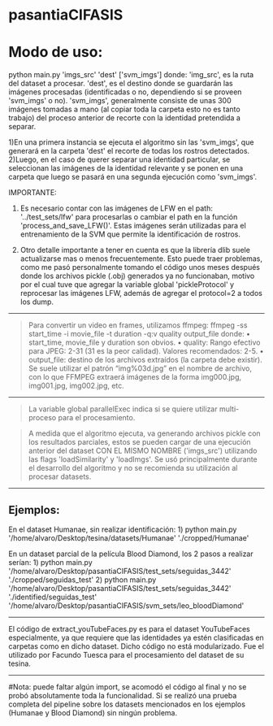 # pasantiaCIFASIS
Modo de uso:
============
python main.py 'imgs_src' 'dest' ['svm_imgs']
donde:
	'img_src', es la ruta del dataset a procesar.
	'dest', es el destino donde se guardarán las imágenes procesadas (identificadas o no, dependiendo si se proveen 'svm_imgs' o no).
	'svm_imgs', generalmente consiste de unas 300 imágenes tomadas a mano (al copiar toda la carpeta esto no es tanto trabajo) del proceso anterior de recorte con la identidad pretendida a separar.

1)En una primera instancia se ejecuta el algoritmo sin las 'svm_imgs', que generará en la carpeta 'dest' el recorte de todas los rostros detectados. 
2)Luego, en el caso de querer separar una identidad particular, se seleccionan las imágenes de la identidad relevante y se ponen en una carpeta que luego se pasará en una segunda ejecución como 'svm_imgs'.

IMPORTANTE: 
1) Es necesario contar con las imágenes de LFW en el path: '../test_sets/lfw' para procesarlas o cambiar el path en la función 'process_and_save_LFW()'. Estas imágenes serán utilizadas para el entrenamiento de la SVM que permite la identificación de rostros.

2) Otro detalle importante a tener en cuenta es que la librería dlib suele actualizarse mas o menos frecuentemente. Esto puede traer problemas, como me pasó personalmente tomando el código unos meses después donde los archivos pickle (.obj) generados ya no funcionaban, motivo por el cual tuve que agregar la variable global 'pickleProtocol' y reprocesar las imágenes LFW, además de agregar el protocol=2 a todos los dump.

___________________________________________________________________________________________________________

>Para convertir un video en frames, utilizamos ffmpeg: 
	ffmpeg -ss start_time -i movie_file -t duration -q:v quality output_file
	donde:
		• start_time, movie_file y duration son obvios.
		• quality: Rango efectivo para JPEG: 2-31 (31 es la peor calidad).
			Valores recomendados: 2-5.
		• output_file: destino de los archivos extraídos (la carpeta debe existir). 
			Se suele utilizar el patrón “img%03d.jpg” en el nombre de archivo, con lo que FFMPEG extraerá imágenes de la forma img000.jpg, img001.jpg, img002.jpg, etc.

___________________________________________________________________________________________________________

>La variable global parallelExec indica si se quiere utilizar multi-proceso para el procesamiento.

>A medida que el algoritmo ejecuta, va generando archivos pickle con los resultados parciales, estos se pueden cargar de una ejecución anterior del dataset CON EL MISMO NOMBRE ('imgs_src') utilizando las flags 'loadSimilarity' y 'loadImgs'. Se usó principalmente durante el desarrollo del algoritmo y no se recomienda su utilización al procesar datasets. 

___________________________________________________________________________________________________________

Ejemplos:
---------

En el dataset Humanae, sin realizar identificación:
	1) python main.py '/home/alvaro/Desktop/tesina/datasets/Humanae' './cropped/Humanae'


En un dataset parcial de la película Blood Diamond, los 2 pasos a realizar serían:
	1) python main.py '/home/alvaro/Desktop/pasantiaCIFASIS/test_sets/seguidas_3442' './cropped/seguidas_test'
	2) python main.py '/home/alvaro/Desktop/pasantiaCIFASIS/test_sets/seguidas_3442' './identified/seguidas_test' '/home/alvaro/Desktop/pasantiaCIFASIS/svm_sets/leo_bloodDiamond'

___________________________________________________________________________________________________________

El código de extract_youTubeFaces.py es para el dataset YouTubeFaces especialmente, ya que requiere que las identidades ya estén clasificadas en carpetas como en dicho dataset. Dicho código no está modularizado. Fue el utilizado por Facundo Tuesca para el procesamiento del dataset de su tesina.

___________________________________________________________________________________________________________

#Nota: puede faltar algún import, se acomodó el código al final y no se probó absolutamente toda la funcionalidad. Si se realizó una prueba completa del pipeline sobre los datasets mencionados en los ejemplos (Humanae y Blood Diamond) sin ningún problema.